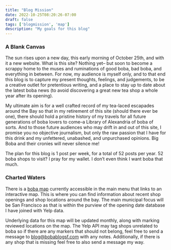 ```yaml
---
title: "Blog Mission"
date: 2022-10-25T08:20:26-07:00
draft: false
tags: ['blogmission', 'map']
description: "My goals for this blog"
---
```

### A Blank Canvas

The sun rises upon a new day, this early morning of October 25th, and with it a new website. What is this site? Nothing yet– but soon to become a scrappy home to the muses and ruminations of good boba, bad boba, and everything in between. For now, my audience is myself only, and to that end this blog is to capture my present thoughts, feelings, and judgements, to be a creative outlet for pretentious writing, and a place to stay up to date about the latest boba news (to avoid discovering a great new tea shop a whole year after its opening).

My ultimate aim is for a well crafted record of my tea-laced escapades around the Bay so that in my retirement of this site (should there ever be one), there should hold a pristine history of my travels for all future generations of boba lovers to come–a Library of Alexandria of boba of sorts. And to those future audiences who may drift in and out of this site, I promise you no objective journalism, but only the raw passion that I have for this drink and my unfettered, unabashed, and unpurchased opinions. Big Boba and their cronies will never silence me!

The plan for this blog is 1 post per week, for a total of 52 posts per year. 52 boba shops to visit? I pray for my wallet. I don’t even think I want boba that much.

### Charted Waters

There is a <a href="../../map">boba map</a> currently accessible in the main menu that links to an interactive map. This is where you can find information about recent shop openings and shop locations around the bay. The main municipal focus will be San Francisco as that is within the purview of the opening date database I have joined with Yelp data. 

Underlying data for this map will be updated monthly, along with marking reviewed locations on the map. The Yelp API may tag shops unrelated to boba so if there are any markers that should not belong, feel free to send a message to blog@bobablogsf.com with any notes. Additionally, if there is any shop that is missing feel free to also send a message my way.